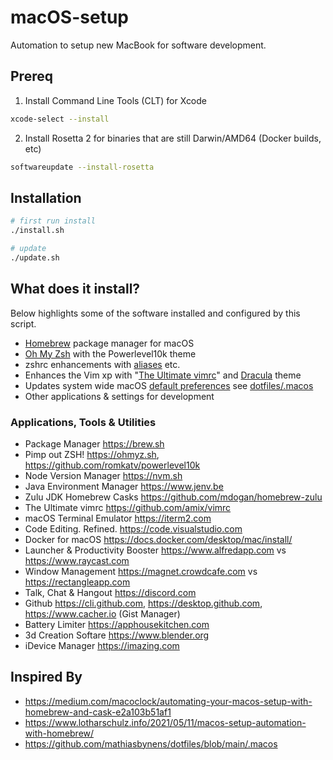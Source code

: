 # macOS-setup

Automation to setup new MacBook for software development.

## Prereq

1. Install Command Line Tools (CLT) for Xcode
```sh
xcode-select --install
```
2. Install Rosetta 2 for binaries that are still Darwin/AMD64 (Docker builds, etc)
```sh
softwareupdate --install-rosetta
```

## Installation

```sh
# first run install
./install.sh

# update
./update.sh
```

## What does it install?

Below highlights some of the software installed and configured by this script.

* [Homebrew](https://brew.sh) package manager for macOS
* [Oh My Zsh](https://github.com/romkatv/powerlevel10k) with the Powerlevel10k theme
* zshrc enhancements with [aliases](templates/aliases.sh) etc.
* Enhances the Vim xp with "[The Ultimate vimrc](https://github.com/amix/vimrc)" and [Dracula](https://github.com/dracula/vim) theme
* Updates system wide macOS [default preferences](templates/defaults.sh) see [dotfiles/.macos](https://github.com/mathiasbynens/dotfiles/blob/main/.macos)
* Other applications & settings for development

### Applications, Tools & Utilities

* Package Manager https://brew.sh
* Pimp out ZSH! https://ohmyz.sh, https://github.com/romkatv/powerlevel10k
* Node Version Manager https://nvm.sh
* Java Environment Manager https://www.jenv.be
* Zulu JDK Homebrew Casks https://github.com/mdogan/homebrew-zulu
* The Ultimate vimrc https://github.com/amix/vimrc
* macOS Terminal Emulator https://iterm2.com
* Code Editing. Refined. https://code.visualstudio.com
* Docker for macOS https://docs.docker.com/desktop/mac/install/
* Launcher & Productivity Booster https://www.alfredapp.com vs https://www.raycast.com
* Window Management https://magnet.crowdcafe.com vs https://rectangleapp.com
* Talk, Chat & Hangout https://discord.com
* Github https://cli.github.com, https://desktop.github.com, https://www.cacher.io (Gist Manager)
* Battery Limiter https://apphousekitchen.com
* 3d Creation Softare https://www.blender.org
* iDevice Manager https://imazing.com

## Inspired By

* https://medium.com/macoclock/automating-your-macos-setup-with-homebrew-and-cask-e2a103b51af1
* https://www.lotharschulz.info/2021/05/11/macos-setup-automation-with-homebrew/
* https://github.com/mathiasbynens/dotfiles/blob/main/.macos